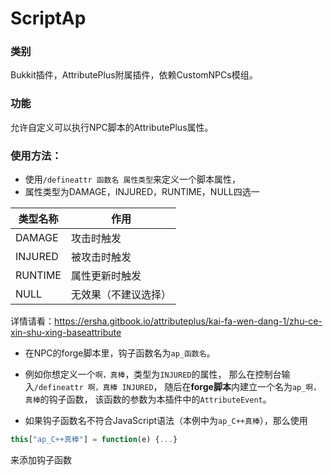 # ScriptAp

### 类别
Bukkit插件，AttributePlus附属插件，依赖CustomNPCs模组。

### 功能
允许自定义可以执行NPC脚本的AttributePlus属性。

### 使用方法：

* 使用`/defineattr 函数名 属性类型`来定义一个脚本属性，
* 属性类型为DAMAGE，INJURED，RUNTIME，NULL四选一

|类型名称|作用|
|-|-|
|DAMAGE|攻击时触发|
|INJURED|被攻击时触发|
|RUNTIME|属性更新时触发|
|NULL|无效果（不建议选择）|

详情请看：https://ersha.gitbook.io/attributeplus/kai-fa-wen-dang-1/zhu-ce-xin-shu-xing-baseattribute

* 在NPC的forge脚本里，钩子函数名为`ap_函数名`。

* 例如你想定义一个`啊，真棒`，类型为`INJURED`的属性，
那么在控制台输入`/defineattr 啊，真棒 INJURED`，
随后在**forge脚本**内建立一个名为`ap_啊，真棒`的钩子函数，
该函数的参数为本插件中的`AttributeEvent`。

* 如果钩子函数名不符合JavaScript语法（本例中为`ap_C++真棒`），那么使用
```javascript
this["ap_C++真棒"] = function(e) {...}
```
来添加钩子函数
